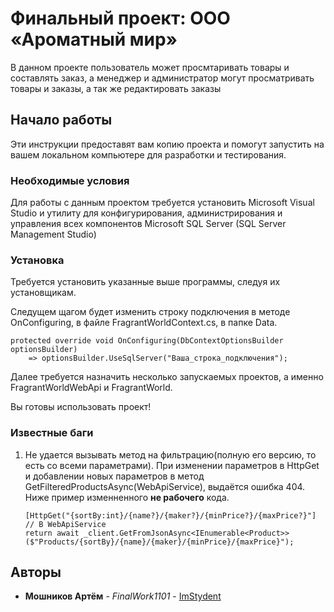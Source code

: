 # Финальный проект: ООО «Ароматный мир»

В данном проекте пользователь может просмтаривать товары и составлять заказ, а менеджер и администратор могут просматривать товары и заказы, а так же редактировать заказы

## Начало работы

Эти инструкции предоставят вам копию проекта и помогут запустить на вашем локальном компьютере для разработки и тестирования.

### Необходимые условия

Для работы с данным проектом требуется установить Microsoft Visual Studio и утилиту для конфигурирования, администрирования и управления всех компонентов Microsoft SQL Server (SQL Server Management Studio)

### Установка

Требуется установить указанные выше программы, следуя их установщикам.

Следущем щагом будет изменить строку подключения в методе OnConfiguring, в файле FragrantWorldContext.cs, в папке Data.

```
protected override void OnConfiguring(DbContextOptionsBuilder optionsBuilder)
    => optionsBuilder.UseSqlServer("Ваша_строка_подключения");
```

Далее требуется назначить несколько запускаемых проектов, а именно FragrantWorldWebApi и FragrantWorld.

Вы готовы использовать проект!

### Известные баги

1) Не удается вызывать метод на фильтрацию(полную его версию, то есть со всеми параметрами). При изменении параметров в HttpGet и добавлении новых параметров в метод GetFilteredProductsAsync(WebApiService), выдаётся ошибка 404.
   Ниже пример изменненного **не рабочего** кода.
   ```
   [HttpGet("{sortBy:int}/{name?}/{maker?}/{minPrice?}/{maxPrice?}"]
   // В WebApiService
   return await _client.GetFromJsonAsync<IEnumerable<Product>>($"Products/{sortBy}/{name}/{maker}/{minPrice}/{maxPrice}");
   ```

## Авторы

* **Мошников Артём** - *FinalWork1101* - [ImStydent](https://github.com/imStydent)
